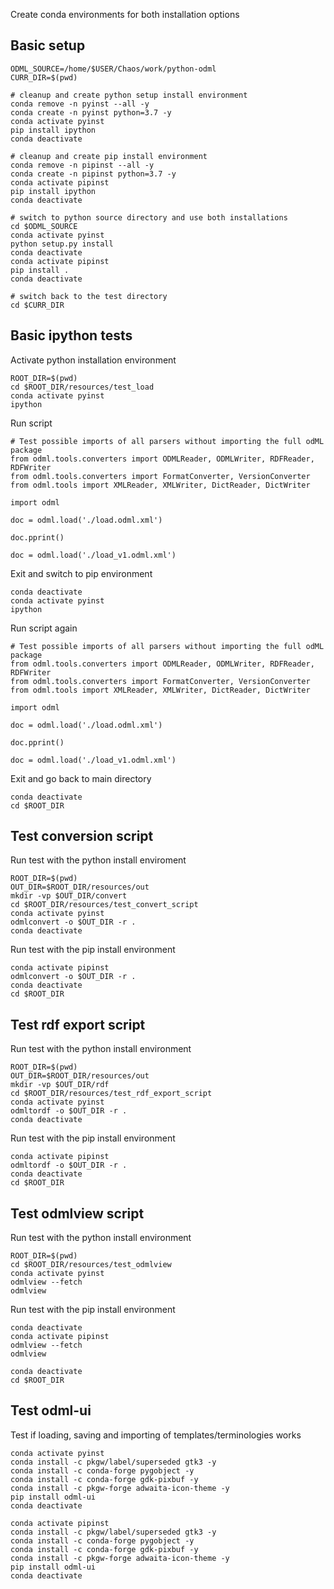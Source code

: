 Create conda environments for both installation options

## Basic setup

    ODML_SOURCE=/home/$USER/Chaos/work/python-odml
    CURR_DIR=$(pwd)

    # cleanup and create python setup install environment
    conda remove -n pyinst --all -y
    conda create -n pyinst python=3.7 -y
    conda activate pyinst
    pip install ipython
    conda deactivate

    # cleanup and create pip install environment
    conda remove -n pipinst --all -y
    conda create -n pipinst python=3.7 -y
    conda activate pipinst
    pip install ipython
    conda deactivate

    # switch to python source directory and use both installations
    cd $ODML_SOURCE
    conda activate pyinst
    python setup.py install
    conda deactivate
    conda activate pipinst
    pip install .
    conda deactivate

    # switch back to the test directory
    cd $CURR_DIR

## Basic ipython tests

Activate python installation environment

    ROOT_DIR=$(pwd)
    cd $ROOT_DIR/resources/test_load
    conda activate pyinst
    ipython

Run script

    # Test possible imports of all parsers without importing the full odML package
    from odml.tools.converters import ODMLReader, ODMLWriter, RDFReader, RDFWriter
    from odml.tools.converters import FormatConverter, VersionConverter
    from odml.tools import XMLReader, XMLWriter, DictReader, DictWriter

    import odml

    doc = odml.load('./load.odml.xml')

    doc.pprint()

    doc = odml.load('./load_v1.odml.xml')

Exit and switch to pip environment 

    conda deactivate
    conda activate pyinst
    ipython

Run script again

    # Test possible imports of all parsers without importing the full odML package
    from odml.tools.converters import ODMLReader, ODMLWriter, RDFReader, RDFWriter
    from odml.tools.converters import FormatConverter, VersionConverter
    from odml.tools import XMLReader, XMLWriter, DictReader, DictWriter

    import odml

    doc = odml.load('./load.odml.xml')

    doc.pprint()

    doc = odml.load('./load_v1.odml.xml')

Exit and go back to main directory

    conda deactivate
    cd $ROOT_DIR

## Test conversion script

Run test with the python install enviroment  

    ROOT_DIR=$(pwd)
    OUT_DIR=$ROOT_DIR/resources/out
    mkdir -vp $OUT_DIR/convert
    cd $ROOT_DIR/resources/test_convert_script
    conda activate pyinst
    odmlconvert -o $OUT_DIR -r .
    conda deactivate

Run test with the pip install environment

    conda activate pipinst
    odmlconvert -o $OUT_DIR -r .
    conda deactivate
    cd $ROOT_DIR

## Test rdf export script

Run test with the python install environment  

    ROOT_DIR=$(pwd)
    OUT_DIR=$ROOT_DIR/resources/out
    mkdir -vp $OUT_DIR/rdf
    cd $ROOT_DIR/resources/test_rdf_export_script
    conda activate pyinst
    odmltordf -o $OUT_DIR -r .
    conda deactivate

Run test with the pip install environment

    conda activate pipinst
    odmltordf -o $OUT_DIR -r .
    conda deactivate
    cd $ROOT_DIR

## Test odmlview script

Run test with the python install environment

    ROOT_DIR=$(pwd)
    cd $ROOT_DIR/resources/test_odmlview
    conda activate pyinst
    odmlview --fetch
    odmlview

Run test with the pip install environment

    conda deactivate
    conda activate pipinst
    odmlview --fetch
    odmlview

    conda deactivate
    cd $ROOT_DIR

## Test odml-ui

Test if loading, saving and importing of templates/terminologies works

    conda activate pyinst
    conda install -c pkgw/label/superseded gtk3 -y
    conda install -c conda-forge pygobject -y
    conda install -c conda-forge gdk-pixbuf -y
    conda install -c pkgw-forge adwaita-icon-theme -y
    pip install odml-ui
    conda deactivate

    conda activate pipinst
    conda install -c pkgw/label/superseded gtk3 -y
    conda install -c conda-forge pygobject -y
    conda install -c conda-forge gdk-pixbuf -y
    conda install -c pkgw-forge adwaita-icon-theme -y
    pip install odml-ui
    conda deactivate
